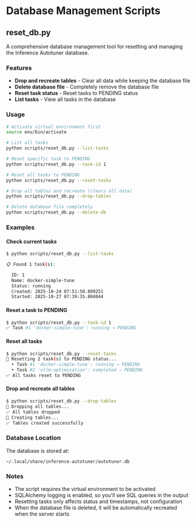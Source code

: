 # Database Management Scripts

## reset_db.py

A comprehensive database management tool for resetting and managing the Inference Autotuner database.

### Features

- **Drop and recreate tables** - Clear all data while keeping the database file
- **Delete database file** - Completely remove the database file
- **Reset task status** - Reset tasks to PENDING status
- **List tasks** - View all tasks in the database

### Usage

```bash
# Activate virtual environment first
source env/bin/activate

# List all tasks
python scripts/reset_db.py --list-tasks

# Reset specific task to PENDING
python scripts/reset_db.py --task-id 1

# Reset all tasks to PENDING
python scripts/reset_db.py --reset-tasks

# Drop all tables and recreate (clears all data)
python scripts/reset_db.py --drop-tables

# Delete database file completely
python scripts/reset_db.py --delete-db
```

### Examples

#### Check current tasks
```bash
$ python scripts/reset_db.py --list-tasks

📋 Found 1 task(s):

  ID: 1
  Name: docker-simple-tune
  Status: running
  Created: 2025-10-24 07:51:50.809251
  Started: 2025-10-27 07:39:35.804044
```

#### Reset a task to PENDING
```bash
$ python scripts/reset_db.py --task-id 1
✅ Task #1 'docker-simple-tune': running → PENDING
```

#### Reset all tasks
```bash
$ python scripts/reset_db.py --reset-tasks
🔄 Resetting 2 task(s) to PENDING status...
  • Task #1 'docker-simple-tune': running → PENDING
  • Task #2 'vllm-optimization': completed → PENDING
✅ All tasks reset to PENDING
```

#### Drop and recreate all tables
```bash
$ python scripts/reset_db.py --drop-tables
🔄 Dropping all tables...
✅ All tables dropped
🔄 Creating tables...
✅ Tables created successfully
```

### Database Location

The database is stored at:
```
~/.local/share/inference-autotuner/autotuner.db
```

### Notes

- The script requires the virtual environment to be activated
- SQLAlchemy logging is enabled, so you'll see SQL queries in the output
- Resetting tasks only affects status and timestamps, not configuration
- When the database file is deleted, it will be automatically recreated when the server starts
